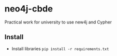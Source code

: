 # neo4j-cbde
Practical work for university to use new4j and Cypher

## Install
- Install libraries `pip install -r requirements.txt`
